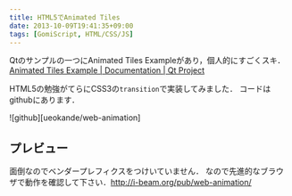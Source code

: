 ```yaml
---
title: HTML5でAnimated Tiles
date: 2013-10-09T19:41:35+09:00
tags: [GomiScript, HTML/CSS/JS]
---
```


Qtのサンプルの一つにAnimated Tiles Exampleがあり，個人的にすごくスキ．  
[Animated Tiles Example | Documentation | Qt Project](http://qt-project.org/doc/qt-4.8/animation-animatedtiles.html)

HTML5の勉強がてらにCSS3の`transition`で実装してみました．
コードはgithubにあります．  

![github][ueokande/web-animation]

## プレビュー

面倒なのでベンダープレフィクスをつけいていません．
なので先進的なブラウザで動作を確認して下さい．[http://i\-beam\.org/pub/web\-animation/](http://i-beam.org/pub/web-animation/)

